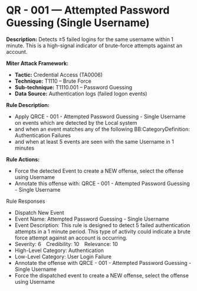 # QR - 001 — Attempted Password Guessing (Single Username)

**Description:** Detects ≥5 failed logins for the same username within 1 minute. This is a high-signal indicator of brute-force attempts against an account. 

**Miter Attack Framework:** 
- **Tactic:** Credential Access (TA0006)
- **Technique:** T1110 – Brute Force
- **Sub-technique:** T1110.001 – Password Guessing
- **Data Source:** Authentication logs (failed logon events)

**Rule Description:** 
- Apply QRCE - 001 - Attempted Password Guessing - Single Username on events which are detected by the Local system
- and when an event matches any of the following BB:CategoryDefinition: Authentication Failures
- and when at least 5 events are seen with the same Username in 1 minutes

**Rule Actions:**
- Force the detected Event to create a NEW offense, select the offense using Username
- Annotate this offense with: QRCE - 001 - Attempted Password Guessing - Single Username

Rule Responses
- Dispatch New Event
- Event Name: Attempted Password Guessing - Single Username
- Event Description: This rule is designed to detect 5 failed authentication attempts in a 1 minute period. This type of activity could indicate a brute force attempt against an account is occurring.
- Severity: 6 Credibility: 10 Relevance: 10
- High-Level Category: Authentication
- Low-Level Category: User Login Failure
- Annotate the offense with QRCE - 001 - Attempted Password Guessing - Single Username
- Force the dispatched event to create a NEW offense, select the offense using Username
